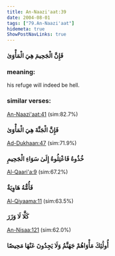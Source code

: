 ```yaml
---
title: An-Naazi'aat:39
date: 2004-08-01
tags: ["79.An-Naazi'aat"]
hidemeta: true 
ShowPostNavLinks: true 
---
```

### فَإِنَّ الْجَحِيمَ هِيَ الْمَأْوَىٰ
### meaning: 
his refuge will indeed be hell.
### similar verses: 

[An-Naazi'aat:41](/79/41) (sim:82.7%)

### فَإِنَّ الْجَنَّةَ هِيَ الْمَأْوَىٰ

[Ad-Dukhaan:47](/44/47) (sim:71.9%)

### خُذُوهُ فَاعْتِلُوهُ إِلَىٰ سَوَاءِ الْجَحِيمِ

[Al-Qaari'a:9](/101/9) (sim:67.2%)

### فَأُمُّهُ هَاوِيَةٌ

[Al-Qiyaama:11](/75/11) (sim:63.5%)

### كَلَّا لَا وَزَرَ

[An-Nisaa:121](/4/121) (sim:62.0%)

### أُولَٰئِكَ مَأْوَاهُمْ جَهَنَّمُ وَلَا يَجِدُونَ عَنْهَا مَحِيصًا
